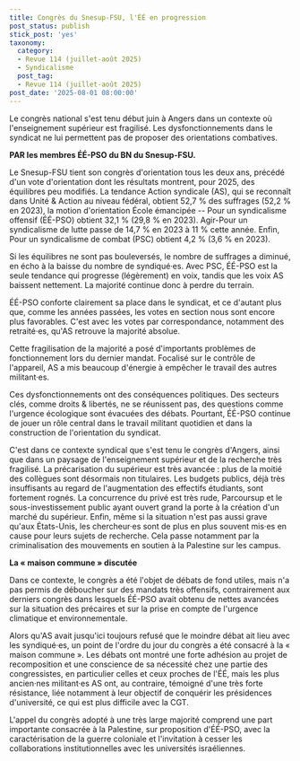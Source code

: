 ```yaml
---
title: Congrès du Snesup-FSU, l'ÉÉ en progression
post_status: publish
stick_post: 'yes'
taxonomy:
  category:
  - Revue 114 (juillet-août 2025)
  - Syndicalisme
  post_tag:
  - Revue 114 (juillet-août 2025)
post_date: '2025-08-01 08:00:00'
---
```


Le congrès national s'est tenu début juin à Angers dans un contexte où l'enseignement supérieur est fragilisé. Les dysfonctionnements dans le syndicat ne lui permettent pas de proposer des orientations combatives.

**PAR les membres ÉÉ-PSO du BN du Snesup-FSU.**

Le Snesup-FSU tient son congrès d'orientation tous les deux ans, précédé d'un vote d'orientation dont les résultats montrent, pour 2025, des équilibres peu modifiés. La tendance Action syndicale (AS), qui se reconnaît dans Unité & Action au niveau fédéral, obtient 52,7 % des suffrages (52,2 % en 2023), la motion d'orientation École émancipée -- Pour un syndicalisme offensif (ÉÉ-PSO) obtient 32,1 % (29,8 % en 2023). Agir-Pour un syndicalisme de lutte passe de 14,7 % en 2023 à 11 % cette année. Enfin, Pour un syndicalisme de combat (PSC) obtient 4,2 % (3,6 % en 2023).

Si les équilibres ne sont pas bouleversés, le nombre de suffrages a diminué, en écho à la baisse du nombre de syndiqué·es. Avec PSC, ÉÉ-PSO est la seule tendance qui progresse (légèrement) en voix, tandis que les voix AS baissent nettement. La majorité continue donc à perdre du terrain.

ÉÉ-PSO conforte clairement sa place dans le syndicat, et ce d'autant plus que, comme les années passées, les votes en section nous sont encore plus favorables. C'est avec les votes par correspondance, notamment des retraité·es, qu'AS retrouve la majorité absolue.

Cette fragilisation de la majorité a posé d'importants problèmes de fonctionnement lors du dernier mandat. Focalisé sur le contrôle de l'appareil, AS a mis beaucoup d'énergie à empêcher le travail des autres militant·es.

Ces dysfonctionnements ont des conséquences politiques. Des secteurs clés, comme droits & libertés, ne se réunissent pas, des questions comme l'urgence écologique sont évacuées des débats. Pourtant, ÉÉ-PSO continue de jouer un rôle central dans le travail militant quotidien et dans la construction de l'orientation du syndicat.

C'est dans ce contexte syndical que s'est tenu le congrès d'Angers, ainsi que dans un paysage de l'enseignement supérieur et de la recherche très fragilisé. La précarisation du supérieur est très avancée : plus de la moitié des collègues sont désormais non titulaires. Les budgets publics, déjà très insuffisants au regard de l'augmentation des effectifs étudiants, sont fortement rognés. La concurrence du privé est très rude, Parcoursup et le sous-investissement public ayant ouvert grand la porte à la création d'un marché du supérieur. Enfin, même si la situation n'est pas aussi grave qu'aux États-Unis, les chercheur·es sont de plus en plus souvent mis·es en cause pour leurs sujets de recherche. Cela passe notamment par la criminalisation des mouvements en soutien à la Palestine sur les campus.

**La « maison commune » discutée**

Dans ce contexte, le congrès a été l'objet de débats de fond utiles, mais n'a pas permis de déboucher sur des mandats très offensifs, contrairement aux derniers congrès dans lesquels ÉÉ-PSO avait obtenu de nettes avancées sur la situation des précaires et sur la prise en compte de l'urgence climatique et environnementale.

Alors qu'AS avait jusqu'ici toujours refusé que le moindre débat ait lieu avec les syndiqué·es, un point de l'ordre du jour du congrès a été consacré à la « maison commune ». Les débats ont montré une forte adhésion au projet de recomposition et une conscience de sa nécessité chez une partie des congressistes, en particulier celles et ceux proches de l'ÉÉ, mais les plus ancien·nes militant·es AS ont, au contraire, témoigné d'une très forte résistance, liée notamment à leur objectif de conquérir les présidences d'université, ce qui est plus difficile avec la CGT. 

L'appel du congrès adopté à une très large majorité comprend une part importante consacrée à la Palestine, sur proposition d'ÉÉ-PSO, avec la caractérisation de la guerre coloniale et l'invitation à cesser les collaborations institutionnelles avec les universités israéliennes.